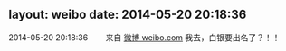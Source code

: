 layout: weibo
date: 2014-05-20 20:18:36
---
2014-05-20 20:18:36  &nbsp;&nbsp;&nbsp;&nbsp;&nbsp;&nbsp; 来自 <a href="http://weibo.com/" rel="nofollow">微博 weibo.com</a>
我去，白银要出名了？！！ ​​​
